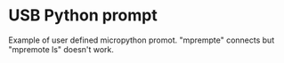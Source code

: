 # USB Python prompt

Example of user defined micropython promot.
"mprempte" connects but "mpremote ls" doesn't work.
